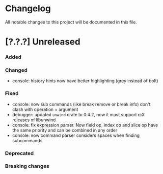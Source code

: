 # Changelog

All notable changes to this project will be documented in this file.

# [?.?.?] Unreleased

### Added

### Changed
- console: history hints now have better highlighting (grey instead of bolt)

### Fixed
- console: now sub commands (like break remove or break info) don't clash with operation + argument
- debugger: updated `unwind` crate to 0.4.2, now it must support rcX releases of libunwind
- console: fix expression parser. Now field op, index op and slice op have the same priority and can be combined in any order
- console: now command parser considers spaces when finding subcommands

### Deprecated

### Breaking changes
